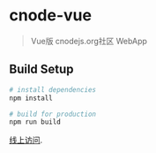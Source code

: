 # cnode-vue

> Vue版 cnodejs.org社区 WebApp

## Build Setup

``` bash
# install dependencies
npm install

# build for production
npm run build
```

[线上访问](http://vuejs.github.io/vue-loader).
